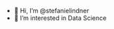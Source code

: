- 👋 Hi, I’m @stefanielindner
- 👀 I’m interested in Data Science

<!---
stefanielindner/stefanielindner is a ✨ special ✨ repository because its `README.md` (this file) appears on your GitHub profile.
You can click the Preview link to take a look at your changes.
--->
